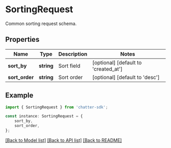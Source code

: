 # SortingRequest

Common sorting request schema.

## Properties

Name | Type | Description | Notes
------------ | ------------- | ------------- | -------------
**sort_by** | **string** | Sort field | [optional] [default to 'created_at']
**sort_order** | **string** | Sort order | [optional] [default to 'desc']

## Example

```typescript
import { SortingRequest } from 'chatter-sdk';

const instance: SortingRequest = {
    sort_by,
    sort_order,
};
```

[[Back to Model list]](../README.md#documentation-for-models) [[Back to API list]](../README.md#documentation-for-api-endpoints) [[Back to README]](../README.md)
